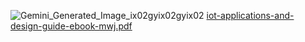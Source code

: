 
![Gemini_Generated_Image_ix02gyix02gyix02](https://github.com/user-attachments/assets/e8cc8027-f161-47b1-815e-e168c1ad9168)
[iot-applications-and-design-guide-ebook-mwj.pdf](https://github.com/user-attachments/files/17934346/iot-applications-and-design-guide-ebook-mwj.pdf)
